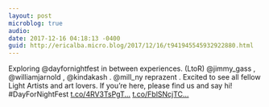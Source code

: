 ```yaml
---
layout: post
microblog: true
audio: 
date: 2017-12-16 04:18:13 -0400
guid: http://ericalba.micro.blog/2017/12/16/t941945545932922880.html
---
```

Exploring @dayfornightfest in between experiences. (LtoR) @jimmy_gass , @williamjarnold , @kindakash . 
@mill_ny reprazent .  Excited to see all fellow Light Artists and art lovers. If you’re here, please find us and say hi!
#DayForNightFest [t.co/4RV3TsPgT...](https://t.co/4RV3TsPgTA) [t.co/FblSNcjTC...](https://t.co/FblSNcjTCZ)
